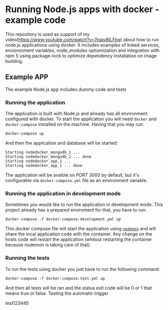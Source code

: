 # Running Node.js apps with docker - example code

This repository is used as support of my video(https://www.youtube.com/watch?v=7rqavBlLFbg) about how to run node.js applications using docker. It includes examples of linked services, envioronment variables, node_modules optiomization and integration with npm 5 using package-lock to optimize dependency installation on image building.


## Example APP
The example Node.js app includes dummy code and tests

### Running the application

The application is built with Node.js and already has all environment configured with docker. To start the application you will need `docker` and `docker-compose` installed on the machine. Having that you may run:

```shell
docker-compose up
```

And then the application and database will be started:

```shell
Starting nodedocker_mongodb_1 ...
Starting nodedocker_mongodb_1 ... done
Starting nodedocker_app_1 ...
Starting nodedocker_app_1 ... done
```

The application will be avaible on *PORT 3000* by default, but it's configurable via `docker-compose.yml` file as an environment variable.

### Running the application in development mode

Sometimes you would like to run the application in development mode. This project already has a prepared enviroment for that, you have to run:

```shell
docker-compose -f docker-compose.development.yml up
```

This docker compose file will start the application using [`nodemon`](https://github.com/remy/nodemon) and will share the local application code with the container. Any change on the hosts code will restart the application (whitout restarting the container because nodemon is taking care of that).

### Running the tests

To run the tests using docker you just have to run the following command:

```shell
docker-compose -f docker-compose.test.yml up
```

And then all tests will be ran and the status exit code will be 0 or 1 that means true or false.
Testing the automatic trigger

test123445
